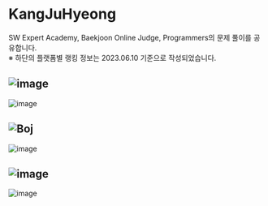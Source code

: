 # KangJuHyeong
SW Expert Academy, Baekjoon Online Judge, Programmers의 문제 풀이를 공유합니다. </br>
※ 하단의 플랫폼별 랭킹 정보는 2023.06.10 기준으로 작성되었습니다.

![image](https://github.com/OneDay-OneCoding/KangJuHyeong/assets/63866366/61147a12-534e-407b-8500-50f3d608ad1f)
---
![image](https://github.com/OneDay-OneCoding/KangJuHyeong/assets/63866366/b5bf50a7-7840-4181-8797-61c9748d9eba)
</br>

![Boj](https://github.com/OneDay-OneCoding/KangJuHyeong/assets/63866366/c6851d2f-8c43-4b93-947b-e391fc08fad7)
---
![image](https://github.com/OneDay-OneCoding/KangJuHyeong/assets/63866366/234b970d-3f5a-423e-944c-5426d7e3dba2)
</br>

![image](https://github.com/OneDay-OneCoding/KangJuHyeong/assets/63866366/9fdb2e7e-328c-4d2a-88d4-a35cd84a24b5)
---
![image](https://github.com/OneDay-OneCoding/KangJuHyeong/assets/63866366/b248f3ad-4742-4159-b1c1-5e357b8c1e90)
